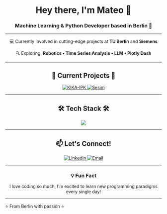 <h1 align="center">Hey there, I'm Mateo 👋</h1>

<h3 align="center">Machine Learning & Python Developer based in Berlin 🚀</h3>

---

<p align="center">
  💻 Currently involved in cutting-edge projects at <strong>TU Berlin</strong> and <strong>Siemens</strong>
</p>

<p align="center">
  🔍 Exploring: <strong>Robotics • Time Series Analysis • LLM • Plotly Dash</strong>
</p>

---

<h2 align="center">🚧 Current Projects 🚧</h2>

<p align="center">
  <a href="https://www.tu.berlin/iat/forschung/projekte/kika-ipk">
    <img alt="KIKA-IPK" src="https://img.shields.io/badge/KIKA_IPK-Research-blue?style=for-the-badge&logo=academia&logoColor=white"/>
  </a>
  <a href="https://www.fraunhofer.de/de/presse/presseinformationen/2022/oktober-2022/selbstvalidierung-von-komplexen-elektronischen-systemen-durch-grey-box-modelle.html">
    <img alt="Sesim" src="https://img.shields.io/badge/Sesim-Siemens-green?style=for-the-badge&logo=siemens&logoColor=white"/>
  </a>
</p>

---

<h2 align="center">🛠 Tech Stack 🛠</h2>

<p align="center">
  <img src="https://skillicons.dev/icons?i=python,pytorch,tensorflow,scikit,pandas,opencv,react,flask,django,kafka,mysql,aws,arduino,git,matlab,html,css,js,illustrator,photoshop" />
</p>

---

<h2 align="center">📫 Let's Connect!</h2>

<p align="center">
  <a href="https://www.linkedin.com/in/mateo-r-964066139">
    <img alt="LinkedIn" src="https://img.shields.io/badge/LinkedIn-Mateo_Romero-blue?style=for-the-badge&logo=linkedin&logoColor=white"/>
  </a>
  <a href="mailto:mateo-javier.romero-auqui@siemens.com">
    <img alt="Email" src="https://img.shields.io/badge/Email-mateo--javier.romero--auqui%40siemens.com-red?style=for-the-badge&logo=gmail&logoColor=white"/>
  </a>
</p>

---

<h3 align="center">💡 Fun Fact</h3>

<p align="center">I love coding so much, I'm excited to learn new programming paradigms every single day!</p>

---

⭐️ From Berlin with passion ⭐️
